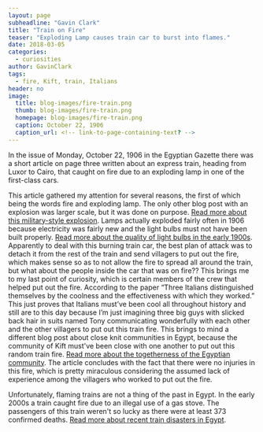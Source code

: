 ```yaml
---
layout: page
subheadline: "Gavin Clark"
title: "Train on Fire"
teaser: "Exploding Lamp causes train car to burst into flames."
date: 2018-03-05
categories:
  - curiosities
author: GavinClark
tags:
  - fire, Kift, train, Italians
header: no
image:
  title: blog-images/fire-train.png
  thumb: blog-images/fire-train.png
  homepage: blog-images/fire-train.png
  caption: October 22, 1906
  caption_url: <!-- link-to-page-containing-text? -->
---
```

In the issue of Monday, October 22, 1906 in the Egyptian Gazette there was a short article on page three written about an express train, heading from Luxor to Cairo, that caught on fire due to an exploding lamp in one of the first-class cars.

This article gathered my attention for several reasons, the first of which being the words fire and exploding lamp. The only other blog post with an explosion was larger scale, but it was done on purpose. [Read more about this military-style explosion](https://dig-eg-gaz.github.io/curiosities/Chatham-Explosion/). Lamps actually exploded fairly often in 1906 because electricity was fairly new and the light bulbs must not have been built properly. [Read more about the quality of light bulbs in the early 1900s](https://www.thespruce.com/light-bulb-failure-and-heres-why-1152457). Apparently to deal with this burning train car, the best plan of attack was to detach it from the rest of the train and send villagers to put out the fire, which makes sense so as to not allow the fire to spread all around the train, but what about the people inside the car that was on fire?? This brings me to my last point of curiosity, which is certain members of the crew that helped put out the fire. According to the paper “Three Italians distinguished themselves by the coolness and the effectiveness with which they worked.” This just proves that Italians must’ve been cool all throughout history and still are to this day because I’m just imagining three big guys with slicked back hair in suits named Tony communicating wonderfully with each other and the other villagers to put out this train fire. This brings to mind a different blog post about close knit communities in Egypt, because the community of Kift must've been close with one another to put out this random train fire. [Read more about the togetherness of the Egyptian community](https://dig-eg-gaz.github.io/curiosities/barrett-curiosities/). The article concludes with the fact that there were no injuries in this fire, which is pretty miraculous considering the assumed lack of experience among the villagers who worked to put out the fire.

Unfortunately, flaming trains are not a thing of the past in Egypt. In the early 2000s a train caught fire due to an illegal use of a gas stove. The passengers of this train weren't so lucky as there were at least 373 confirmed deaths. [Read more about recent train disasters in Egypt](https://www.theguardian.com/world/2002/feb/21/brianwhitaker).
